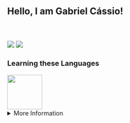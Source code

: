 ## Hello, I am Gabriel Cássio!

<header>
  <link rel="stylesheet" href="https://cdn.jsdelivr.net/gh/devicons/devicon@v2.15.1/devicon.min.css">
</header>

<div>
  <a href=""><img src="https://img.shields.io/badge/Gmail-040061?style=for-the-badge&logo=gmail&logoColor=white" target="_blank"></a>
  <a href="https://www.linkedin.com/in/gabriel-c-3381a1211"><img src="https://img.shields.io/badge/LinkedIn-040061?style=for-the-badge&logo=linkedin&logoColor=white target="_blank"></a>
</div>

### Learning these Languages

<div>
   <i class="devicon-python-plain-wordmark colored"><img height="80em"src="https://cdn.jsdelivr.net/gh/devicons/devicon/icons/python/python-plain-wordmark.svg"/></i>
</div>
 
<details><summary>More Information</summary>
  <div align="center">
    <a href="https://github.com/GabrielCassio">
    <img height="180em" src="https://github-readme-stats.vercel.app/api?username=GabrielCassio&show_icons=true&theme=algolia&include_all_commits=true&count_private=true"/>
  </div>
</details>
